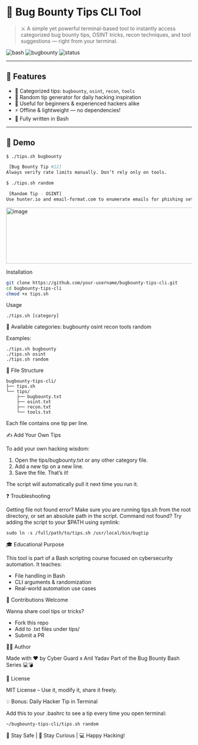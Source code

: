 # 🐚 Bug Bounty Tips CLI Tool

> ⚔️ A simple yet powerful terminal-based tool to instantly access categorized bug bounty tips, OSINT tricks, recon techniques, and tool suggestions — right from your terminal.

![bash](https://img.shields.io/badge/bash-automation-blue?style=for-the-badge)
![bugbounty](https://img.shields.io/badge/Bug%20Bounty-Ready-critical?style=for-the-badge)
![status](https://img.shields.io/badge/status-Active-brightgreen?style=for-the-badge)

---

## 📌 Features

- 📂 Categorized tips: `bugbounty`, `osint`, `recon`, `tools`
- 🎲 Random tip generator for daily hacking inspiration
- 🧠 Useful for beginners & experienced hackers alike
- ⚡ Offline & lightweight — no dependencies!
- 🐧 Fully written in Bash

---

## 📸 Demo

```bash
$ ./tips.sh bugbounty

 [Bug Bounty Tip #12]
Always verify rate limits manually. Don’t rely only on tools.

$ ./tips.sh random

 [Random Tip - OSINT]
Use hunter.io and email-format.com to enumerate emails for phishing setups.
```
<img width="933" height="152" alt="image" src="https://github.com/user-attachments/assets/c0457a55-74b0-4c6e-b7f8-a5bd72691f85" />



Installation
```bash
git clone https://github.com/your-username/bugbounty-tips-cli.git
cd bugbounty-tips-cli
chmod +x tips.sh
```
Usage
```
./tips.sh [category]
```
📁 Available categories:
bugbounty
osint
recon
tools
random

Examples:
```
./tips.sh bugbounty
./tips.sh osint
./tips.sh random
```

📂 File Structure
```
bugbounty-tips-cli/
├── tips.sh
└── tips/
    ├── bugbounty.txt
    ├── osint.txt
    ├── recon.txt
    └── tools.txt
```
Each file contains one tip per line.


✍️ Add Your Own Tips

To add your own hacking wisdom:
1. Open the tips/bugbounty.txt or any other category file.
2. Add a new tip on a new line.
3. Save the file. That’s it!

The script will automatically pull it next time you run it.


❓ Troubleshooting

Getting file not found error?
Make sure you are running tips.sh from the root directory, or set an absolute path in the script.
Command not found?
Try adding the script to your $PATH using symlink:
```
sudo ln -s /full/path/to/tips.sh /usr/local/bin/bugtip
```

🎓 Educational Purpose

This tool is part of a Bash scripting course focused on cybersecurity automation. It teaches:
- File handling in Bash
- CLI arguments & randomization
- Real-world automation use cases


🤝 Contributions Welcome

Wanna share cool tips or tricks?
- Fork this repo
- Add to .txt files under tips/
- Submit a PR


👨‍💻 Author

Made with ❤️ by Cyber Guard x Anil Yadav
Part of the Bug Bounty Bash Series 💻💣


📜 License

MIT License – Use it, modify it, share it freely.


💡 Bonus: Daily Hacker Tip in Terminal


Add this to your .bashrc to see a tip every time you open terminal:
```
~/bugbounty-tips-cli/tips.sh random
```
🔐 Stay Safe | 🧠 Stay Curious | 💻 Happy Hacking!



